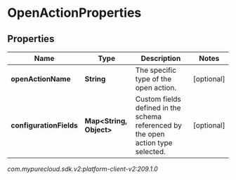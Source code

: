 # OpenActionProperties


## Properties

| Name | Type | Description | Notes |
| ------------ | ------------- | ------------- | ------------- |
| **openActionName** | **String** | The specific type of the open action. |  [optional] |
| **configurationFields** | **Map&lt;String, Object&gt;** | Custom fields defined in the schema referenced by the open action type selected. |  [optional] |




_com.mypurecloud.sdk.v2:platform-client-v2:209.1.0_
